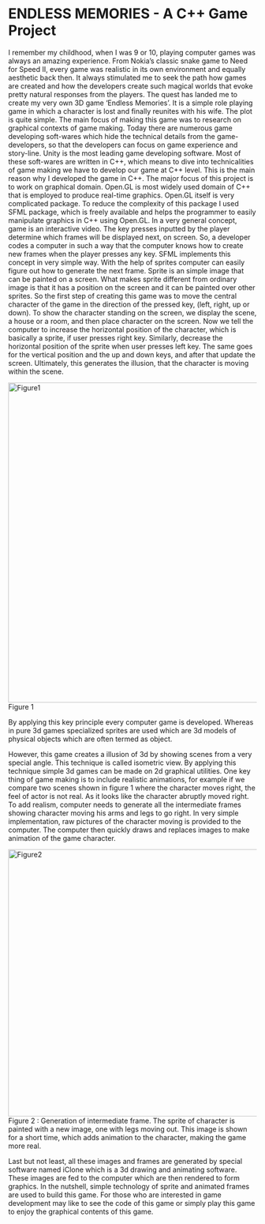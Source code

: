 # ENDLESS MEMORIES - A C++ Game Project

I remember my childhood, when I was 9 or 10, playing computer games was always an amazing experience. From Nokia’s classic snake game to Need for Speed II, every game was realistic in its own environment and equally aesthetic back then. It always stimulated me to seek the path how games are created and how the developers create such magical worlds that evoke pretty natural responses from the players.
The quest has landed me to create my very own 3D game ‘Endless Memories’. It is a simple role playing game in which a character is lost and finally reunites with his wife. The plot is quite simple. The main focus of making this game was to research on graphical contexts of game making.
Today there are numerous game developing soft-wares which hide the technical details from the game-developers, so that the developers can focus on game experience and story-line. Unity is the most leading game developing software. Most of these soft-wares are written in C++, which means to dive into technicalities of game making we have to develop our game at C++ level. This is the main reason why I developed the game in C++.
The major focus of this project is to work on graphical domain. Open.GL is most widely used domain of C++ that is employed to produce real-time graphics. Open.GL itself is very complicated package. To reduce the complexity of this package I used SFML package, which is freely available and helps the programmer to easily manipulate graphics in C++ using Open.GL.
In a very general concept, game is an interactive video. The key presses inputted by the player determine which frames will be displayed next, on screen. So, a developer codes a computer in such a way that the computer knows how to create new frames when the player presses any key.
SFML implements this concept in very simple way. With the help of sprites computer can easily figure out how to generate the next frame. Sprite is an simple image that can be painted on a screen. What makes sprite different from ordinary image is that it has a position on the screen and it can be painted over other sprites.
So the first step of creating this game was to move the central character of the game in the direction of the pressed key, (left, right, up or down). To show the character standing on the screen, we display the scene, a house or a room, and then place character on the screen.
Now we tell the computer to increase the horizontal position of the character, which is basically a sprite, if user presses right key. Similarly, decrease the horizontal position of the sprite when user presses left key. The same goes for the vertical position and the up and down keys, and after that update the screen. Ultimately, this generates the illusion, that the character is moving within the scene.

<img width="648" alt="Figure1" src="https://user-images.githubusercontent.com/40882600/134642560-7930f9f4-64d7-4711-9387-b91dddecb20a.png">
Figure 1


By applying this key principle every computer game is developed. Whereas in pure 3d games specialized sprites are used which are 3d models of physical objects which are often termed as object.

However, this game creates a illusion of 3d by showing scenes from a very special angle. This technique is called isometric view. By applying this technique simple 3d games can be made on 2d graphical utilities.
One key thing of game making is to include realistic animations, for example if
we compare two scenes shown in figure 1 where the character moves right, the feel of actor is not real. As it looks like the character abruptly moved right. To add realism, computer needs to generate all the intermediate frames showing character moving his arms and legs to go right.
In very simple implementation, raw pictures of the character moving is provided to the computer. The computer then quickly draws and replaces images to make animation of the game character.

<img width="541" alt="Figure2" src="https://user-images.githubusercontent.com/40882600/134642598-1fa5a5b9-c338-469d-98eb-fb89b304e61d.png">
Figure 2 : Generation of intermediate frame. The sprite of character is painted with a new image, one with legs moving out. This image is shown for a short time, which adds animation to the character, making the game more real.


Last but not least, all these images and frames are generated by special software named iClone which is a 3d drawing and animating software. These images are fed to the computer which are then rendered to form graphics.
In the nutshell, simple technology of sprite and animated frames are used to build this game. For those who are interested in game development may like to see the code of this game or simply play this game to enjoy the graphical contents of this game.
